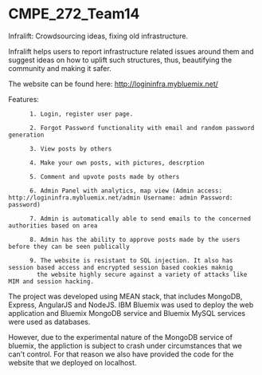 # CMPE_272_Team14

Infralift: Crowdsourcing ideas, fixing old infrastructure.

Infralift helps users to report infrastructure related issues around them and suggest ideas on how to uplift such structures,
thus, beautifying the community and making it safer.

The website can be found here:
http://logininfra.mybluemix.net/

Features: 

          1. Login, register user page.
          
          2. Forgot Password functionality with email and random password generation
          
          3. View posts by others
          
          4. Make your own posts, with pictures, descrption
          
          5. Comment and upvote posts made by others
          
          6. Admin Panel with analytics, map view (Admin access: http://logininfra.mybluemix.net/admin Username: admin Password: password)
          
          7. Admin is automatically able to send emails to the concerned authorities based on area
          
          8. Admin has the ability to approve posts made by the users before they can be seen publically
          
          9. The website is resistant to SQL injection. It also has session based access and encrypted session based cookies maknig 
            the website highly secure against a variety of attacks like MIM and session hacking.
            

The project was developed using MEAN stack, that includes MongoDB, Express, AngularJS and NodeJS.
IBM Bluemix was used to deploy the web application and Bluemix MongoDB service and Bluemix MySQL services were used as databases.


However, due to the experimental nature of the MongoDB service of bluemix, the appliction is subject to crash under circumstances that
we can't control. For that reason we also have provided the code for the website that we deployed on localhost.

